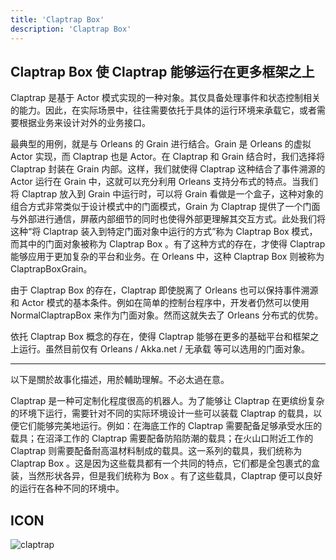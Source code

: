 ```yaml
---
title: 'Claptrap Box'
description: 'Claptrap Box'
---
```



## Claptrap Box 使 Claptrap 能够运行在更多框架之上

Claptrap 是基于 Actor 模式实现的一种对象。其仅具备处理事件和状态控制相关的能力。因此，在实际场景中，往往需要依托于具体的运行环境来承载它，或者需要根据业务来设计对外的业务接口。

最典型的用例，就是与 Orleans 的 Grain 进行结合。Grain 是 Orleans 的虚拟 Actor 实现，而 Claptrap 也是 Actor。在 Claptrap 和 Grain 结合时，我们选择将 Claptrap 封装在 Grain 内部。这样，我们就使得 Claptrap 这种结合了事件溯源的 Actor 运行在 Grain 中，这就可以充分利用 Orleans 支持分布式的特点。当我们将 Claptrap 放入到 Grain 中运行时，可以将 Grain 看做是一个盒子，这种对象的组合方式非常类似于设计模式中的门面模式，Grain 为 Claptrap 提供了一个门面与外部进行通信，屏蔽内部细节的同时也使得外部更理解其交互方式。此处我们将这种“将 Claptrap 装入到特定门面对象中运行的方式”称为 Claptrap Box 模式，而其中的门面对象被称为 Claptrap Box 。有了这种方式的存在，才使得 Claptrap 能够应用于更加复杂的平台和业务。在 Orleans 中，这种 Claptrap Box 则被称为 ClaptrapBoxGrain。

由于 Claptrap Box 的存在，Claptrap 即使脱离了 Orleans 也可以保持事件溯源和 Actor 模式的基本条件。例如在简单的控制台程序中，开发者仍然可以使用 NormalClaptrapBox 来作为门面对象。然而这就失去了 Orleans 分布式的优势。

依托 Claptrap Box 概念的存在，使得 Claptrap 能够在更多的基础平台和框架之上运行。虽然目前仅有 Orleans / Akka.net / 无承载 等可以选用的门面对象。

---

以下是關於故事化描述，用於輔助理解。不必太過在意。

Claptrap 是一种可定制化程度很高的机器人。为了能够让 Claptrap 在更缤纷复杂的环境下运行，需要针对不同的实际环境设计一些可以装载 Claptrap 的载具，以便它们能够完美地运行。例如：在海底工作的 Claptrap 需要配备足够承受水压的载具；在沼泽工作的 Claptrap 需要配备防陷防潮的载具；在火山口附近工作的 Claptrap 则需要配备耐高温材料制成的载具。这一系列的载具，我们统称为 Claptrap Box 。这是因为这些载具都有一个共同的特点，它们都是全包裹式的盒装，当然形状各异，但是我们统称为 Box 。有了这些载具，Claptrap 便可以良好的运行在各种不同的环境中。

## ICON

![claptrap](/images/claptrap_icons/claptrap_box.svg)
